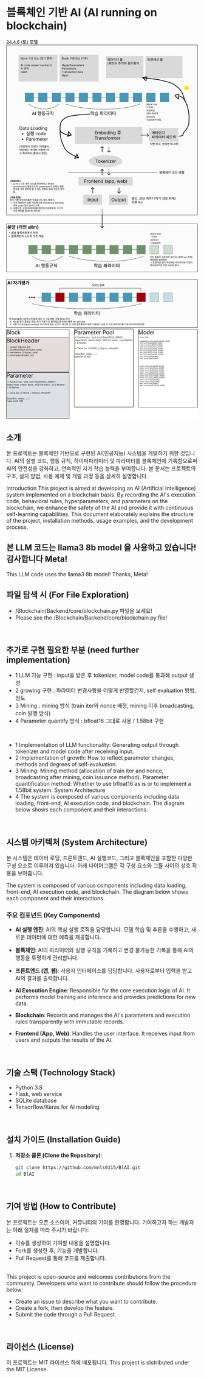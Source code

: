 # 블록체인 기반 AI (AI running on blockchain)
![Example Image](images/Group%2016.png) ![Example Image](images/Group%2017.png)
<br>

## 소개
본 프로젝트는 블록체인 기반으로 구현된 AI(인공지능) 시스템을 개발하기 위한 것입니다.
AI의 실행 코드, 행동 규칙, 하이퍼파라미터 및 파라미터를 블록체인에 기록함으로써 AI의 안전성을 강화하고, 연속적인 자가 학습 능력을 부여합니다.
본 문서는 프로젝트의 구조, 설치 방법, 사용 예제 및 개발 과정 등을 상세히 설명합니다.

Introduction
This project is aimed at developing an AI (Artificial Intelligence) system implemented on a blockchain basis.
By recording the AI's execution code, behavioral rules, hyperparameters, and parameters on the blockchain, we enhance the safety of the AI and provide it with continuous self-learning capabilities.
This document elaborately explains the structure of the project, installation methods, usage examples, and the development process.
<br>

## 본 LLM 코드는 llama3 8b model 을 사용하고 있습니다! 감사합니다 Meta!
This LLM code uses the llama3 8b model! Thanks, Meta!
<br>

## 파일 탐색 시 (For File Exploration)
- /Blockchain/Backend/core/blockchain.py 파일을 보세요!<br>
- Please see the /Blockchain/Backend/core/blockchain.py file!
<br>

## 추가로 구현 필요한 부분 (need further implementation)
- 1 LLM 기능 구현 : input을 받은 후 tokenizer, model code를 통과해 output 생성
- 2 growing 구현 : 파라미터 변경사항을 어떻게 반영할건지, self evaluation 방법, 정도
- 3 Mining : mining 방식 (train iter와 nonce 배정, mining 이후 broadcasting, coin 발행 방식)
- 4 Parameter quantify 방식 : bfloat16 그대로 사용 / 1.58bit 구현<br>
<br>

- 1 Implementation of LLM functionality: Generating output through tokenizer and model code after receiving input.
- 2 Implementation of growth: How to reflect parameter changes, methods and degrees of self-evaluation.
- 3 Mining: Mining method (allocation of train iter and nonce, broadcasting after mining, coin issuance method).
Parameter quantification method: Whether to use bfloat16 as is or to implement a 1.58bit system.
System Architecture
- 4 The system is composed of various components including data loading, front-end, AI execution code, and blockchain. The diagram below shows each component and their interactions.
<br>

## 시스템 아키텍처 (System Architecture)
본 시스템은 데이터 로딩, 프론트엔드, AI 실행코드, 그리고 블록체인을 포함한 다양한 구성 요소로 이루어져 있습니다. 아래 다이어그램은 각 구성 요소와 그들 사이의 상호 작용을 보여줍니다.<br>

The system is composed of various components including data loading, front-end, AI execution code, and blockchain. The diagram below shows each component and their interactions.
<br>

### 주요 컴포넌트 (Key Components)
- **AI 실행 엔진**: AI의 핵심 실행 로직을 담당합니다. 모델 학습 및 추론을 수행하고, 새로운 데이터에 대한 예측을 제공합니다.
- **블록체인**: AI의 파라미터와 실행 규칙을 기록하고 변경 불가능한 기록을 통해 AI의 행동을 투명하게 관리합니다.
- **프론트엔드 (앱, 웹)**: 사용자 인터페이스를 담당합니다. 사용자로부터 입력을 받고 AI의 결과를 출력합니다.<br>

- **AI Execution Engine**: Responsible for the core execution logic of AI. It performs model training and inference and provides predictions for new data.
- **Blockchain**: Records and manages the AI's parameters and execution rules transparently with immutable records.
- **Frontend (App, Web)**: Handles the user interface. It receives input from users and outputs the results of the AI.
<br>

## 기술 스택 (Technology Stack)
- Python 3.8
- Flask, web service
- SQLite database
- Tensorflow/Keras for AI modeling
<br>

## 설치 가이드 (Installation Guide)
1. **저장소 클론 (Clone the Repository)**:
   ```bash
   git clone https://github.com/mnls0115/BlAI.git
   cd BlAI
<br>

## 기여 방법 (How to Contribute)
본 프로젝트는 오픈 소스이며, 커뮤니티의 기여를 환영합니다. 기여하고자 하는 개발자는 아래 절차를 따라 주시기 바랍니다:

- 이슈를 생성하여 기여할 내용을 설명합니다.
- Fork를 생성한 후, 기능을 개발합니다.
- Pull Request를 통해 코드를 제출합니다.
<br>
This project is open-source and welcomes contributions from the community. Developers who want to contribute should follow the procedure below:

- Create an issue to describe what you want to contribute.
- Create a fork, then develop the feature.
- Submit the code through a Pull Request.
<br>

## 라이선스 (License)
이 프로젝트는 MIT 라이선스 하에 배포됩니다.
This project is distributed under the MIT License.